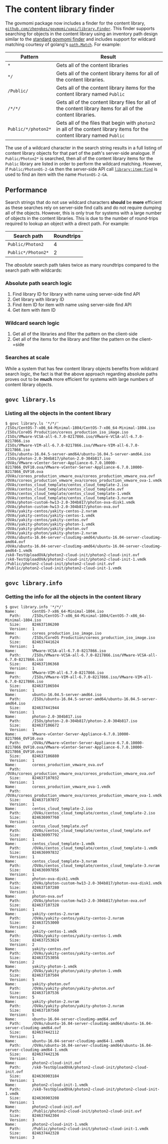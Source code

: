 # The content library finder
The govmomi package now includes a finder for the content library, [`github.com/zhengkes/govmomi/vapi/library.Finder`](https://github.com/akutz/govmomi/blob/feature/content-library/vapi/library/finder/finder.go). This finder supports searching for objects in the content library using an inventory path design similar to the [standard govmomi finder](https://github.com/zhengkes/govmomi/blob/main/find/finder.go) and includes support for wildcard matching courtesy of golang's [`path.Match`](https://golang.org/pkg/path/#Match). For example:

| Pattern | Result |
|---------|--------|
| `*` | Gets all of the content libraries |
| `*/` | Gets all of the content library items for all of the content libraries. |
| `/Public/` | Gets all of the content library items for the content library named `Public` |
| `/*/*/` | Gets all of the content library files for all of the content library items for all of the content libraries. |
| `Public/*/photon2*` | Gets all of the files that begin with `photon2` in all of the content library items for the content library named `Public` |

The use of a wildcard character in the search string results in a full listing of content library objects for that part of the path's server-side analogue. If `Public/Photon2*` is searched, then all of the content library items for the `Public` library are listed in order to perform the wildcard matching. However, if `Public/PhotonOS-2-GA` then the server-side API call [`library:item:find`](https://vdc-repo.vmware.com/vmwb-repository/dcr-public/1cd28284-3b72-4885-9e31-d1c6d9e26686/71ef7304-a6c9-43b3-a3cd-868b2c236c81/doc/operations/com/vmware/content/library/item.find-operation.html) is used to find an item with the name `PhotonOS-2-GA`.

## Performance
Search strings that do not use wildcard characters **should** be **more** efficient as these searches rely on server-side find calls and do not require dumping all of the objects. However, this is only true for systems with a large number of objects in the content libraries. This is due to the number of round-trips required to lookup an object with a direct path. For example:

| Search path | Roundtrips |
|------|------------|
| `Public/Photon2` | 4 |
| `Public*/Photon2*` | 2 |

The *absolute* search path takes twice as many roundtrips compared to the search path with wildcards:

### Absolute path search logic
1. Find library ID for library with name using server-side find API
2. Get library with library ID
3. Find item ID for item with name using server-side find API
4. Get item with item ID

### Wildcard search logic
1. Get all of the libraries and filter the pattern on the client-side
2. Get all of the items for the library and filter the pattern on the client-=side

### Searches at scale
While a system that has few content library objects benefits from wildcard search logic, the fact is that the above approach regarding absolute paths proves out to be **much** more efficient for systems with large numbers of content library objects.


## `govc library.ls`

### Listing all the objects in the content library

```console
$ govc library.ls '*/*/'
/ISOs/CentOS-7-x86_64-Minimal-1804/CentOS-7-x86_64-Minimal-1804.iso
/ISOs/CoreOS Production/coreos_production_iso_image.iso
/ISOs/VMware-VCSA-all-6.7.0-8217866.iso/VMware-VCSA-all-6.7.0-8217866.iso
/ISOs/VMware-VIM-all-6.7.0-8217866.iso/VMware-VIM-all-6.7.0-8217866.iso
/ISOs/ubuntu-16.04.5-server-amd64/ubuntu-16.04.5-server-amd64.iso
/ISOs/photon-2.0-304b817/photon-2.0-304b817.iso
/OVAs/VMware-vCenter-Server-Appliance-6.7.0.10000-8217866_OVF10.ova/VMware-vCenter-Server-Appliance-6.7.0.10000-8217866_OVF10.ova
/OVAs/coreos_production_vmware_ova/coreos_production_vmware_ova.ovf
/OVAs/coreos_production_vmware_ova/coreos_production_vmware_ova-1.vmdk
/OVAs/centos_cloud_template/centos_cloud_template-2.iso
/OVAs/centos_cloud_template/centos_cloud_template.ovf
/OVAs/centos_cloud_template/centos_cloud_template-1.vmdk
/OVAs/centos_cloud_template/centos_cloud_template-3.nvram
/OVAs/photon-custom-hw13-2.0-304b817/photon-ova-disk1.vmdk
/OVAs/photon-custom-hw13-2.0-304b817/photon-ova.ovf
/OVAs/yakity-centos/yakity-centos-2.nvram
/OVAs/yakity-centos/yakity-centos-1.vmdk
/OVAs/yakity-centos/yakity-centos.ovf
/OVAs/yakity-photon/yakity-photon-1.vmdk
/OVAs/yakity-photon/yakity-photon.ovf
/OVAs/yakity-photon/yakity-photon-2.nvram
/OVAs/ubuntu-16.04-server-cloudimg-amd64/ubuntu-16.04-server-cloudimg-amd64.ovf
/OVAs/ubuntu-16.04-server-cloudimg-amd64/ubuntu-16.04-server-cloudimg-amd64-1.vmdk
/sk8-TestUploadOVA/photon2-cloud-init/photon2-cloud-init.ovf
/sk8-TestUploadOVA/photon2-cloud-init/photon2-cloud-init-1.vmdk
/Public/photon2-cloud-init/photon2-cloud-init.ovf
/Public/photon2-cloud-init/photon2-cloud-init-1.vmdk
```

## `govc library.info`

### Getting the info for all the objects in the content library

```console
$ govc library.info '*/*/'
Name:       CentOS-7-x86_64-Minimal-1804.iso
  Path:     /ISOs/CentOS-7-x86_64-Minimal-1804/CentOS-7-x86_64-Minimal-1804.iso
  Size:     824637106200
  Version:  1
Name:       coreos_production_iso_image.iso
  Path:     /ISOs/CoreOS Production/coreos_production_iso_image.iso
  Size:     824637441624
  Version:  1
Name:       VMware-VCSA-all-6.7.0-8217866.iso
  Path:     /ISOs/VMware-VCSA-all-6.7.0-8217866.iso/VMware-VCSA-all-6.7.0-8217866.iso
  Size:     824637106368
  Version:  1
Name:       VMware-VIM-all-6.7.0-8217866.iso
  Path:     /ISOs/VMware-VIM-all-6.7.0-8217866.iso/VMware-VIM-all-6.7.0-8217866.iso
  Size:     824637106504
  Version:  1
Name:       ubuntu-16.04.5-server-amd64.iso
  Path:     /ISOs/ubuntu-16.04.5-server-amd64/ubuntu-16.04.5-server-amd64.iso
  Size:     824637441944
  Version:  1
Name:       photon-2.0-304b817.iso
  Path:     /ISOs/photon-2.0-304b817/photon-2.0-304b817.iso
  Size:     824637106672
  Version:  1
Name:       VMware-vCenter-Server-Appliance-6.7.0.10000-8217866_OVF10.ova
  Path:     /OVAs/VMware-vCenter-Server-Appliance-6.7.0.10000-8217866_OVF10.ova/VMware-vCenter-Server-Appliance-6.7.0.10000-8217866_OVF10.ova
  Size:     824637106880
  Version:  1
Name:       coreos_production_vmware_ova.ovf
  Path:     /OVAs/coreos_production_vmware_ova/coreos_production_vmware_ova.ovf
  Size:     824637107032
  Version:  1
Name:       coreos_production_vmware_ova-1.vmdk
  Path:     /OVAs/coreos_production_vmware_ova/coreos_production_vmware_ova-1.vmdk
  Size:     824637107072
  Version:  1
Name:       centos_cloud_template-2.iso
  Path:     /OVAs/centos_cloud_template/centos_cloud_template-2.iso
  Size:     824636997760
  Version:  1
Name:       centos_cloud_template.ovf
  Path:     /OVAs/centos_cloud_template/centos_cloud_template.ovf
  Size:     824636997792
  Version:  1
Name:       centos_cloud_template-1.vmdk
  Path:     /OVAs/centos_cloud_template/centos_cloud_template-1.vmdk
  Size:     824636997832
  Version:  1
Name:       centos_cloud_template-3.nvram
  Path:     /OVAs/centos_cloud_template/centos_cloud_template-3.nvram
  Size:     824636997856
  Version:  1
Name:       photon-ova-disk1.vmdk
  Path:     /OVAs/photon-custom-hw13-2.0-304b817/photon-ova-disk1.vmdk
  Size:     824637107280
  Version:  1
Name:       photon-ova.ovf
  Path:     /OVAs/photon-custom-hw13-2.0-304b817/photon-ova.ovf
  Size:     824637107328
  Version:  1
Name:       yakity-centos-2.nvram
  Path:     /OVAs/yakity-centos/yakity-centos-2.nvram
  Size:     824637253000
  Version:  2
Name:       yakity-centos-1.vmdk
  Path:     /OVAs/yakity-centos/yakity-centos-1.vmdk
  Size:     824637253024
  Version:  2
Name:       yakity-centos.ovf
  Path:     /OVAs/yakity-centos/yakity-centos.ovf
  Size:     824637253056
  Version:  2
Name:       yakity-photon-1.vmdk
  Path:     /OVAs/yakity-photon/yakity-photon-1.vmdk
  Size:     824637107504
  Version:  5
Name:       yakity-photon.ovf
  Path:     /OVAs/yakity-photon/yakity-photon.ovf
  Size:     824637107536
  Version:  5
Name:       yakity-photon-2.nvram
  Path:     /OVAs/yakity-photon/yakity-photon-2.nvram
  Size:     824637107560
  Version:  5
Name:       ubuntu-16.04-server-cloudimg-amd64.ovf
  Path:     /OVAs/ubuntu-16.04-server-cloudimg-amd64/ubuntu-16.04-server-cloudimg-amd64.ovf
  Size:     824637442112
  Version:  1
Name:       ubuntu-16.04-server-cloudimg-amd64-1.vmdk
  Path:     /OVAs/ubuntu-16.04-server-cloudimg-amd64/ubuntu-16.04-server-cloudimg-amd64-1.vmdk
  Size:     824637442136
  Version:  1
Name:       photon2-cloud-init.ovf
  Path:     /sk8-TestUploadOVA/photon2-cloud-init/photon2-cloud-init.ovf
  Size:     824636903184
  Version:  1
Name:       photon2-cloud-init-1.vmdk
  Path:     /sk8-TestUploadOVA/photon2-cloud-init/photon2-cloud-init-1.vmdk
  Size:     824636903208
  Version:  1
Name:       photon2-cloud-init.ovf
  Path:     /Public/photon2-cloud-init/photon2-cloud-init.ovf
  Size:     824637442304
  Version:  3
Name:       photon2-cloud-init-1.vmdk
  Path:     /Public/photon2-cloud-init/photon2-cloud-init-1.vmdk
  Size:     824637442328
  Version:  3
```
